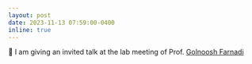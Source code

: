 ```yaml
---
layout: post
date: 2023-11-13 07:59:00-0400
inline: true
---
```


:microphone: I am giving an invited talk at the lab meeting of Prof. [Golnoosh Farnadi](https://gfarnadi.github.io/)

